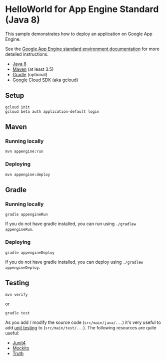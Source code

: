 HelloWorld for App Engine Standard (Java 8)
============================

This sample demonstrates how to deploy an application on Google App Engine.

See the [Google App Engine standard environment documentation][ae-docs] for more
detailed instructions.

[ae-docs]: https://cloud.google.com/appengine/docs/java/


* [Java 8](http://www.oracle.com/technetwork/java/javase/downloads/index.html)
* [Maven](https://maven.apache.org/download.cgi) (at least 3.5)
* [Gradle](https://gradle.org/gradle-download/) (optional)
* [Google Cloud SDK](https://cloud.google.com/sdk/) (aka gcloud)

## Setup

    gcloud init
    gcloud beta auth application-default login

## Maven
### Running locally

    mvn appengine:run

### Deploying

    mvn appengine:deploy

## Gradle
### Running locally

    gradle appengineRun

If you do not have gradle installed, you can run using `./gradlew appengineRun`.

### Deploying

    gradle appengineDeploy

If you do not have gradle installed, you can deploy using `./gradlew appengineDeploy`.

## Testing

    mvn verify
 
 or
 
    gradle test

As you add / modify the source code (`src/main/java/...`) it's very useful to add [unit testing](https://cloud.google.com/appengine/docs/java/tools/localunittesting)
to (`src/main/test/...`).  The following resources are quite useful:

* [Junit4](http://junit.org/junit4/)
* [Mockito](http://mockito.org/)
* [Truth](http://google.github.io/truth/)
